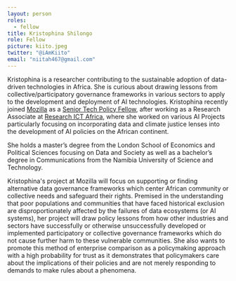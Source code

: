 ```yaml
---
layout: person
roles:
  - fellow
title: Kristophina Shilongo
role: Fellow
picture: kiito.jpeg
twitter: "@iAmKiito"
email: "niitah467@gmail.com"
---
```

Kristophina is a researcher contributing to the sustainable adoption of data-driven technologies in Africa. She is curious about drawing lessons from collective/participatory governance frameworks in various sectors to apply to the development and deployment of AI technologies. Kristophina recently joined [Mozilla](https://foundation.mozilla.org/) as a [Senior Tech Policy Fellow](https://foundation.mozilla.org/en/blog/mozilla-welcomes-five-new-senior-fellows-in-tech-policy/), after working as a Research Associate at [Research ICT Africa](https://researchictafrica.net/), where she worked on various AI Projects particularly focusing on incorporating data and climate justice lenses into the development of AI policies on the African continent.

<!--more-->

She holds a master’s degree from the London School of Economics and Political Sciences focusing on Data and Society as well as a bachelor’s degree in Communications from the Namibia University of Science and Technology.

Kristophina's project at Mozilla will focus on supporting or finding alternative data governance frameworks which center African community or collective needs and safeguard their rights. Premised in the understanding that poor populations and communities that have faced historical exclusion are disproportionately affected by the failures of data ecosystems (or AI systems), her project will draw policy lessons from how other industries and sectors have successfully or otherwise unsuccessfully developed or implemented participatory or collective governance frameworks which do not cause further harm to these vulnerable communities. She also wants to promote this method of enterprise comparison as a policymaking approach with a high probability for trust as it demonstrates that policymakers care about the implications of their policies and are not merely responding to demands to make rules about a phenomena. 